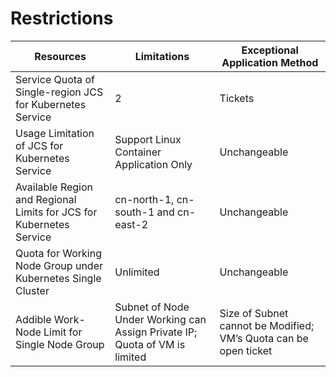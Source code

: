 

# Restrictions

| Resources | Limitations | Exceptional Application Method |
| --- | --- | --- |
| Service Quota of Single-region JCS for Kubernetes Service | 2 | Tickets|
| Usage Limitation of JCS for Kubernetes Service| Support Linux Container Application Only | Unchangeable |
| Available Region and Regional Limits for JCS for Kubernetes Service | cn-north-1, cn-south-1 and cn-east-2 | Unchangeable |
| Quota for Working Node Group under Kubernetes Single Cluster | Unlimited 	 | Unchangeable |
|   Addible Work-Node Limit for Single Node Group	  | Subnet of Node Under Working can Assign Private IP; Quota of VM is limited	    |  Size of Subnet cannot be Modified; VM’s Quota can be open ticket   |

 